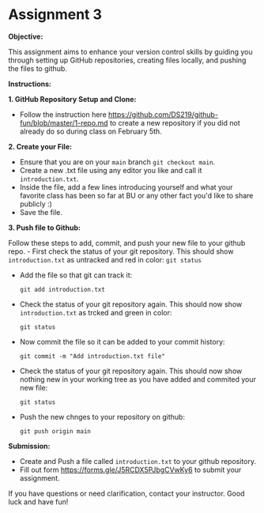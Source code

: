 # Assignment 3

**Objective:**

This assignment aims to enhance your version control skills by guiding you through setting up GitHub repositories, creating files locally, and pushing the files to github.

**Instructions:**

**1. GitHub Repository Setup and Clone:**

   - Follow the instruction here https://github.com/DS219/github-fun/blob/master/1-repo.md to create a new repository if you did not already do so during class on February 5th.

**2. Create your File:**

   - Ensure that you are on your `main` branch `git checkout main`.
   - Create a new .txt file using any editor you like and call it `introduction.txt`.
   - Inside the file, add a few lines introducing yourself and what your favorite class has been so far at BU or any other fact you'd like to share publicly :)
   - Save the file.

**3. Push file to Github:**

Follow these steps to add, commit, and push your new file to your github repo.
    - First check the status of your git repository. This should show `introduction.txt` as untracked and red in color:
    ```
    git status
    ```
  - Add the file so that git can track it:
    ```
    git add introduction.txt
    ```
  - Check the status of your git repository again. This should now show `introduction.txt` as trcked and green in color:
    ```
    git status
    ```
  - Now commit the file so it can be added to your commit history:
    ```
    git commit -m "Add introduction.txt file"
    ```
  - Check the status of your git repository again. This should now show nothing new in your working tree as you have added and commited your new file:
    ```
    git status
    ```
  - Push the new chnges to your repository on github:
    ```
    git push origin main
    ```

**Submission:**

- Create and Push a file called `introduction.txt` to your github repository.
- Fill out form https://forms.gle/J5RCDX5PJbgCVwKy6 to submit your assignment.

If you have questions or need clarification, contact your instructor. Good luck and have fun!
